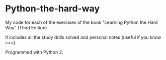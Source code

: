 # Python-the-hard-way
My code for each of the exercises of the book "Learning Python the Hard Way" (Third Edition)

It includes all the study drills solved and personal notes (useful if you know c++).

Programmed with Python 2.
